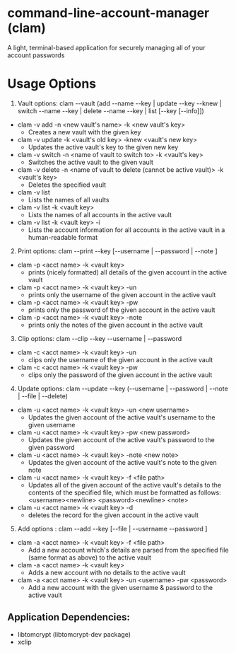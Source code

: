 # command-line-account-manager (clam)
A light, terminal-based application for securely managing all of your account passwords

# Usage Options

1. Vault options: clam --vault (add --name <vault-name> --key <vault-key> | update --key <vault-key> --knew <new-key> | switch --name <vault-name> --key <vault-key> | delete --name <vault-name> --key <vault-key> | list [--key <key> [--info]])
* clam -v add -n \<new vault's name\> -k \<new vault's key\>
    * Creates a new vault with the given key
* clam -v update -k \<vault's old key\> -knew \<vault's new key\>
    * Updates the active vault's key to the given new key
* clam -v switch -n \<name of vault to switch to\> -k \<vault's key\>
    * Switches the active vault to the given vault
* clam -v delete -n \<name of vault to delete (cannot be active vault)\> -k \<vault's key\>
    * Deletes the specified vault
* clam -v list
    * Lists the names of all vaults
* clam -v list -k \<vault key\>
    * Lists the names of all accounts in the active vault
* clam -v list -k \<vault key\> -i
    * Lists the account information for all accounts in the active vault in a human-readable format

2. Print options: clam --print <account-name> --key <key> [--username <username> | --password <password> | --note <note>]
* clam -p \<acct name\> -k \<vault key\>
    * prints (nicely formatted) all details of the given account in the active vault
* clam -p \<acct name\> -k \<vault key\> -un
    * prints only the username of the given account in the active vault
* clam -p \<acct name\> -k \<vault key\> -pw
    * prints only the password of the given account in the active vault
* clam -p \<acct name\> -k \<vault key\> -note
    * prints only the notes of the given account in the active vault

3. Clip options: clam --clip <account-name> --key <vault-key> --username | --password
* clam -c \<acct name\> -k \<vault key\> -un
    * clips only the username of the given account in the active vault
* clam -c \<acct name\> -k \<vault key\> -pw
    * clips only the password of the given account in the active vault

4. Update options: clam --update <account-name> --key <key> (--username <username> | --password <password> | --note <note> | --file <file-path> | --delete)
* clam -u \<acct name\> -k \<vault key\> -un \<new username\>
    * Updates the given account of the active vault's username to the given username
* clam -u \<acct name\> -k \<vault key\> -pw \<new password\>
    * Updates the given account of the active vault's password to the given password
* clam -u \<acct name\> -k \<vault key\> -note \<new note\>
    * Updates the given account of the active vault's note to the given note
* clam -u \<acct name\> -k \<vault key\> -f \<file path\>
    * Updates all of the given account of the active vault's details to the contents of the specified file,
      which must be formatted as follows:
      \<username\>\<newline\>
      \<password\>\<newline\>
      \<note\>
* clam -u \<acct name\> -k \<vault key\> -d
    * deletes the record for the given account in the active vault

5. Add options : clam --add <account-name> --key <vault-key> [--file <file-path> | --username <username> --password <password>]
* clam -a \<acct name\> -k \<vault key\> -f \<file path\>
    * Add a new account which's details are parsed from the specified file (same format as above) to the active vault
* clam -a \<acct name\> -k \<vault key\>
    * Adds a new account with no details to the active vault
* clam -a \<acct name\> -k \<vault key\> -un \<username\> -pw \<password\>
    * Add a new account with the given username & password to the active vault


## Application Dependencies:
* libtomcrypt (libtomcrypt-dev package)
* xclip
